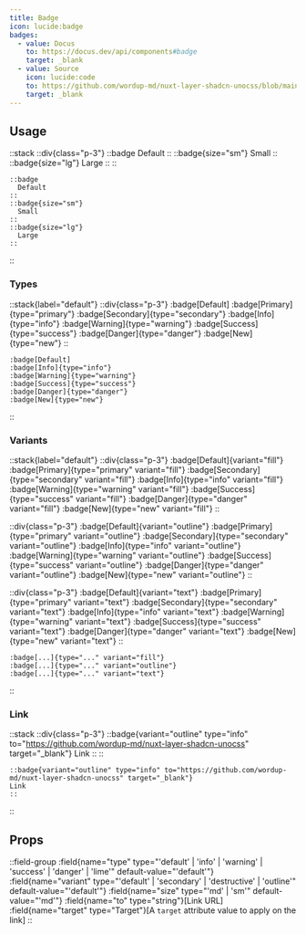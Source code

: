 ```yaml
---
title: Badge
icon: lucide:badge
badges:
  - value: Docus
    to: https://docus.dev/api/components#badge
    target: _blank
  - value: Source
    icon: lucide:code
    to: https://github.com/wordup-md/nuxt-layer-shadcn-unocss/blob/main/components/content/Badge.vue
    target: _blank
---
```


## Usage

::stack
  ::div{class="p-3"}
  ::badge
    Default
  ::
  ::badge{size="sm"}
    Small
  ::
  ::badge{size="lg"}
    Large
  ::
  ::
  ```mdc
  ::badge
    Default
  ::
  ::badge{size="sm"}
    Small
  ::
  ::badge{size="lg"}
    Large
  ::
  ```
::

### Types

::stack{label="default"}
  ::div{class="p-3"}
    :badge[Default]
    :badge[Primary]{type="primary"}
    :badge[Secondary]{type="secondary"}
    :badge[Info]{type="info"}
    :badge[Warning]{type="warning"}
    :badge[Success]{type="success"}
    :badge[Danger]{type="danger"}
    :badge[New]{type="new"}
  ::

  ```mdc
  :badge[Default]
  :badge[Info]{type="info"}
  :badge[Warning]{type="warning"}
  :badge[Success]{type="success"}
  :badge[Danger]{type="danger"}
  :badge[New]{type="new"}
  ```
::

### Variants

::stack{label="default"}
  ::div{class="p-3"}
    :badge[Default]{variant="fill"}
    :badge[Primary]{type="primary" variant="fill"}
    :badge[Secondary]{type="secondary" variant="fill"}
    :badge[Info]{type="info" variant="fill"}
    :badge[Warning]{type="warning" variant="fill"}
    :badge[Success]{type="success" variant="fill"}
    :badge[Danger]{type="danger" variant="fill"}
    :badge[New]{type="new" variant="fill"}
  ::

  ::div{class="p-3"}
    :badge[Default]{variant="outline"}
    :badge[Primary]{type="primary" variant="outline"}
    :badge[Secondary]{type="secondary" variant="outline"}
    :badge[Info]{type="info" variant="outline"}
    :badge[Warning]{type="warning" variant="outline"}
    :badge[Success]{type="success" variant="outline"}
    :badge[Danger]{type="danger" variant="outline"}
    :badge[New]{type="new" variant="outline"}
  ::

  ::div{class="p-3"}
    :badge[Default]{variant="text"}
    :badge[Primary]{type="primary" variant="text"}
    :badge[Secondary]{type="secondary" variant="text"}
    :badge[Info]{type="info" variant="text"}
    :badge[Warning]{type="warning" variant="text"}
    :badge[Success]{type="success" variant="text"}
    :badge[Danger]{type="danger" variant="text"}
    :badge[New]{type="new" variant="text"}
  ::

  ```mdc
  :badge[...]{type="..." variant="fill"}
  :badge[...]{type="..." variant="outline"}
  :badge[...]{type="..." variant="text"}
  ```
::

### Link

::stack
  ::div{class="p-3"}
  ::badge{variant="outline" type="info" to="https://github.com/wordup-md/nuxt-layer-shadcn-unocss" target="_blank"}
  Link
  ::
  ::
  ```mdc
  ::badge{variant="outline" type="info" to="https://github.com/wordup-md/nuxt-layer-shadcn-unocss" target="_blank"}
  Link
  ::
  ```
::

## Props

::field-group
  :field{name="type" type="'default' | 'info' | 'warning' | 'success' | 'danger' | 'lime'" default-value="'default'"}
  :field{name="variant" type="'default' | 'secondary' | 'destructive' | 'outline'" default-value="'default'"}
  :field{name="size" type="'md' | 'sm'" default-value="'md'"}
  :field{name="to" type="string"}[Link URL]
  :field{name="target" type="Target"}[A `target` attribute value to apply on the link]
::
